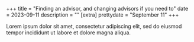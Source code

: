 +++
title = "Finding an advisor, and changing advisors if you need to"
date = 2023-09-11
description = ""
[extra]
prettydate = "September 11"
+++

Lorem ipsum dolor sit amet, consectetur adipiscing elit, sed do eiusmod tempor incididunt ut labore et dolore magna aliqua.